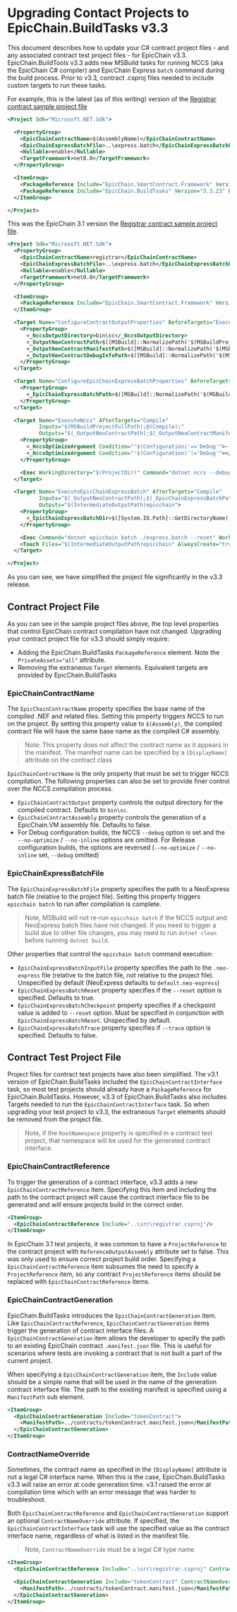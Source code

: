 # Upgrading Contact Projects to EpicChain.BuildTasks v3.3 

This document describes how to update your C# contract project files - and any associated contract 
test project files - for EpicChain v3.3. EpicChain.BuildTools v3.3 adds new MSBuild tasks for running NCCS
(aka the EpicChain C# compiler) and EpicChain Express `batch` command during the build process. Prior to v3.3,
contract .csproj files needed to include custom targets to run these tasks.

For example, this is the latest (as of this writing) version of the 
[Registrar contract sample project file](https://github.com/ngdenterprise/neo-registrar-sample/blob/92e1a9943989827ead01101dd563490b1d8eb7f5/src/registrar.csproj)

```xml
<Project Sdk="Microsoft.NET.Sdk">

  <PropertyGroup>
    <EpicChainContractName>$(AssemblyName)</EpicChainContractName>
    <EpicChainExpressBatchFile>..\express.batch</EpicChainExpressBatchFile>
    <Nullable>enable</Nullable>
    <TargetFramework>net8.0</TargetFramework>
  </PropertyGroup>

  <ItemGroup>
    <PackageReference Include="EpicChain.SmartContract.Framework" Version="3.3.0" />
    <PackageReference Include="EpicChain.BuildTasks" Version="3.3.23" PrivateAssets="all" />
  </ItemGroup>

</Project>
```

This was the EpicChain 3.1 version the [Registrar contract sample project file](https://github.com/ngdenterprise/neo-registrar-sample/blob/668a049707565144334de5f6a622675bf3ac4d93/src/registrar.csproj). 

```xml
<Project Sdk="Microsoft.NET.Sdk">
  <PropertyGroup>
    <EpicChainContractName>registrar</EpicChainContractName>
    <EpicChainExpressBatchFile>..\express.batch</EpicChainExpressBatchFile>
    <Nullable>enable</Nullable>
    <TargetFramework>net8.0</TargetFramework>
  </PropertyGroup>

  <ItemGroup>
    <PackageReference Include="EpicChain.SmartContract.Framework" Version="3.1.0" />
  </ItemGroup>

  <Target Name="ConfigureContractOutputProperties" BeforeTargets="ExecuteNccs">
    <PropertyGroup>
      <_NccsOutputDirectory>bin\sc</_NccsOutputDirectory>
      <_OutputNeoContractPath>$([MSBuild]::NormalizePath('$(MSBuildProjectDirectory)', '$(_NccsOutputDirectory)', '$(EpicChainContractName).nef'))</_OutputNeoContractPath>
      <_OutputNeoContractManifestPath>$([MSBuild]::NormalizePath('$(MSBuildProjectDirectory)', '$(_NccsOutputDirectory)', '$(EpicChainContractName).manifest.json'))</_OutputNeoContractManifestPath>
      <_OutputNeoContractDebugInfoPath>$([MSBuild]::NormalizePath('$(MSBuildProjectDirectory)', '$(_NccsOutputDirectory)', '$(EpicChainContractName).nefdbgnfo'))</_OutputNeoContractDebugInfoPath>
    </PropertyGroup>
  </Target>

  <Target Name="ConfigureEpicChainExpressBatchProperties" BeforeTargets="ExecuteEpicChainExpressBatch">
    <PropertyGroup>
      <_EpicChainExpressBatchPath>$([MSBuild]::NormalizePath('$(MSBuildProjectDirectory)', '$(EpicChainExpressBatchFile)'))</_EpicChainExpressBatchPath>
    </PropertyGroup>
  </Target>

  <Target Name="ExecuteNccs" AfterTargets="Compile" 
          Inputs="$(MSBuildProjectFullPath);@(Compile);" 
          Outputs="$(_OutputNeoContractPath);$(_OutputNeoContractManifestPath);$(_OutputNeoContractDebugInfoPath)">
    <PropertyGroup>
      <_NccsOptimizeArgument Condition="'$(Configuration)'=='Debug'">--no-optimize</_NccsOptimizeArgument>
      <_NccsOptimizeArgument Condition="'$(Configuration)'!='Debug'"></_NccsOptimizeArgument>
    </PropertyGroup>

    <Exec WorkingDirectory="$(ProjectDir)" Command="dotnet nccs --debug $(_NccsOptimizeArgument) &quot;$(MSBuildProjectFullPath)&quot; --contract-name $(EpicChainContractName)" />
  </Target>

  <Target Name="ExecuteEpicChainExpressBatch" AfterTargets="Compile" 
          Inputs="$(_OutputNeoContractPath);$(_EpicChainExpressBatchPath)" 
          Outputs="$(IntermediateOutputPath)epicchain">
    <PropertyGroup>
      <_EpicChainExpressBatchDir>$([System.IO.Path]::GetDirectoryName('$(_EpicChainExpressBatchPath)'))</_EpicChainExpressBatchDir>
    </PropertyGroup>

    <Exec Command="dotnet epicchain batch ./express.batch --reset" WorkingDirectory="$(_EpicChainExpressBatchDir)" />
    <Touch Files="$(IntermediateOutputPath)epicchain" AlwaysCreate="true" />
  </Target>

</Project>
```

As you can see, we have simplified the project file significantly in the v3.3 release. 

## Contract Project File

As you can see in the sample project files above, the top level properties that control EpicChain contract compilation
have not changed. Upgrading your contract project file for v3.3 should simply require:

* Adding the EpicChain.BuildTasks `PackageReference` element. Note the `PrivateAssets="all"` attribute.
* Removing the extraneous `Target` elements. Equivalent targets are provided by EpicChain.BuildTasks

### EpicChainContractName

The `EpicChainContractName` property specifies the base name of the compiled .NEF and related files. Setting this property
triggers NCCS to run on the project. By setting this property value to `$(Assembly)`, the compiled contract file will have the same base name as the compiled C# assembly.

> Note: This property does not affect the contract name as it appears in the manifest. The manifest name
> can be specified by a `[DisplayName]` attribute on the contract class

`EpicChainContractName` is the only property that must be set to trigger NCCS compilation. The following properties
can also be set to provide finer control over the NCCS compilation process.

* `EpicChainContractOutput` property controls the output directory for the compiled contract. Defaults to `bin\sc`.
* `EpicChainContractAssembly` property controls the generation of a EpicChain.VM assembly file. Defaults to false.
* For Debug configuration builds, the NCCS `--debug` option is set and the `--no-optimize` / `--no-inline` options are
  omitted. For Release configuration builds, the options are reversed (`--no-optimize` / `--no-inline` set, `--debug` omitted)

### EpicChainExpressBatchFile

The `EpicChainExpressBatchFile` property specifies the path to a NeoExpress batch file (relative to the project file).
Setting this property triggers `epicchain batch` to run after compilation is complete.

> Note, MSBuild will not re-run `epicchain batch` if the NCCS output and NeoExpress batch files have not changed.
> If you need to trigger a build due to other file changes, you may need to run `dotnet clean` before running
> `dotnet build`.

Other properties that control the `epicchain batch` command execution:

* `EpicChainExpressBatchInputFile` property specifies the path to the `.neo-express` file (relative to the batch file,
  not relative to the project file). Unspecified by default (NeoExpress defaults to `default.neo-express`)
* `EpicChainExpressBatchReset` property specifies if the `--reset` option is specified. Defaults to true.
* `EpicChainExpressBatchCheckpoint` property specifies if a checkpoint value is added to `--reset` option. Must
  be specified in conjunction with `EpicChainExpressBatchReset`. Unspecified by default.
* `EpicChainExpressBatchTrace` property specifies if `--trace` option is specified. Defaults to false.

## Contract Test Project File

Project files for contract test projects have also been simplified. The v3.1 version of EpicChain.BuildTasks
included the `EpicChainContractInterface` task, so most test projects should already have a `PackageReference`
for EpicChain.BuildTasks. However, v3.3 of EpicChain.BuildTasks also includes Targets needed to run the 
`EpicChainContractInterface` task. So when upgrading your test project to v3.3, the extraneous `Target` elements
should be removed from the project file.

> Note, if the `RootNamespace` property is specified in a contract test project, that namespace will be
> used for the generated contract interface.

### EpicChainContractReference

To trigger the generation of a contract interface, v3.3 adds a new `EpicChainContractReference` item. Specifying
this item and including the path to the contract project will cause the contract interface file to be generated
and will ensure projects build in the correct order. 

```xml
<ItemGroup>
  <EpicChainContractReference Include="..\src\registrar.csproj"/>
</ItemGroup>
```

In EpicChain 3.1 test projects, it was common to have a `ProjectReference` to the contract project with
`ReferenceOutputAssembly` attribute set to false. This was only used to ensure correct project build
order. Specifying a `EpicChainContractReference` item subsumes the need to specify a `ProjectReference`
item, so any contract `ProjectReference` items should be replaced with `EpicChainContractReference` items.

### EpicChainContractGeneration

EpicChain.BuildTasks introduces the `EpicChainContractGeneration` item. Like `EpicChainContractReference`, `EpicChainContractGeneration`
items trigger the generation of contract interface files. A `EpicChainContractGeneration` item allows the developer to specify
the path to an existing EpicChain contract `.manifest.json` file. This is useful for scenarios where tests are invoking
a contract that is not built a part of the current project.

When specifying a `EpicChainContractGeneration` item, the `Include` value should be a simple name that will be used in the
name of the generation contract interface file. The path to the existing manifest is specified using a `ManifestPath`
sub element.

```xml
<ItemGroup>
  <EpicChainContractGeneration Include="tokenContract">
    <ManifestPath>../contracts/tokenContract.manifest.json</ManifestPath>
  </EpicChainContractGeneration>
</ItemGroup>
```

### ContractNameOverride

Sometimes, the contract name as specified in the `[DisplayName]` attribute is not a legal C# interface name.
When this is the case, EpicChain.BuildTasks v3.3 will raise an error at code generation time. v3.1 raised the error
at compilation time which with an error message that was harder to troubleshoot.

Both `EpicChainContractReference` and `EpicChainContractGeneration` support an optional `ContractNameOverride` attribute.
If specified, the `EpicChainContractInterface` task will use the specified value as the contract interface name,
regardless of what is listed in the manifest file.

> Note, `ContractNameOverride` must be a legal C# type name

```xml
<ItemGroup>
  <EpicChainContractReference Include="..\src\registrar.csproj" ContractNameOverride="Registrar"/>

  <EpicChainContractGeneration Include="tokenContract" ContractNameOverride="SampleToken">
    <ManifestPath>../contracts/tokenContract.manifest.json</ManifestPath>
  </EpicChainContractGeneration>
</ItemGroup>
```
